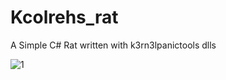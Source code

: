 # Kcolrehs_rat
A Simple C# Rat written with k3rn3lpanictools dlls


![1](https://github.com/k3rn3lpanicc/Kcolrehs_rat/blob/main/view.gif?raw=true)
